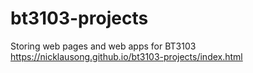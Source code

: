 # bt3103-projects
Storing web pages and web apps for BT3103 https://nicklausong.github.io/bt3103-projects/index.html
